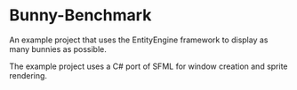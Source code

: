 # Bunny-Benchmark
An example project that uses the EntityEngine framework to display as many bunnies as possible.

The example project uses a C# port of SFML for window creation and sprite rendering.
